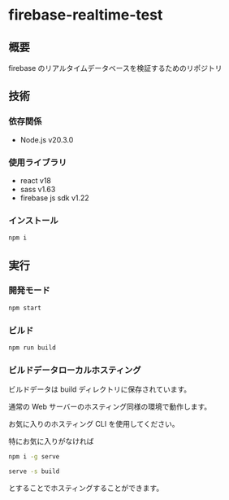 # firebase-realtime-test

## 概要

firebase のリアルタイムデータベースを検証するためのリポジトリ

## 技術

### 依存関係

- Node.js v20.3.0

### 使用ライブラリ

- react v18
- sass v1.63
- firebase js sdk v1.22

### インストール

```bash
npm i
```

## 実行

### 開発モード

```bash
npm start
```

### ビルド

```bash
npm run build
```

### ビルドデータローカルホスティング

ビルドデータは build ディレクトリに保存されています。

通常の Web サーバーのホスティング同様の環境で動作します。

お気に入りのホスティング CLI を使用してください。

特にお気に入りがなければ

```bash
npm i -g serve
```

```bash
serve -s build
```

とすることでホスティングすることができます。
